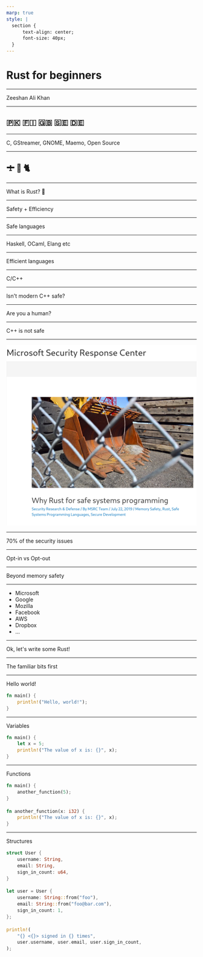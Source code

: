 ```yaml
---
marp: true
style: |
  section {
      text-align: center;
      font-size: 40px;
  }
---
```

# Rust for beginners

---
Zeeshan Ali Khan

---

## 🇵🇰 🇫🇮 🇬🇧 🇸🇪 🇩🇪

---
C, GStreamer, GNOME, Maemo, Open Source

---

## 🛨  🚁  🐈

---
What is Rust? 🦀

---
Safety + Efficiency

---
Safe languages

---
Haskell, OCaml, Elang etc

---
Efficient languages

---
C/C++

---
Isn't modern C++ safe?

---
Are you a human?

---
C++ is not safe

---
![bg fit](msrc-screenshot.png)

---
70% of the security issues

---
Opt-in vs Opt-out

---
Beyond memory safety

---

* Microsoft
* Google
* Mozilla
* Facebook
* AWS
* Dropbox
* ...

---
Ok, let's write some Rust!

---
The familiar bits first

---
<style scoped>
  section {
      text-align: left;
  }
</style>

Hello world!

```rust
fn main() {
    println!("Hello, world!");
}
```

---
<style scoped> section { text-align: left; } </style>

Variables

```rust
fn main() {
    let x = 5;
    println!("The value of x is: {}", x);
}
```

---
<style scoped> section{ text-align: left; }</style>

Functions

```rust
fn main() {
    another_function(5);
}

fn another_function(x: i32) {
    println!("The value of x is: {}", x);
}
```

---
<style scoped> section{ text-align: left; }</style>

Structures

```rust
struct User {
    username: String,
    email: String,
    sign_in_count: u64,
}

let user = User {
    username: String::from("foo"),
    email: String::from("foo@bar.com"),
    sign_in_count: 1,
};

println!(
    "{} <{}> signed in {} times",
    user.username, user.email, user.sign_in_count,
);
```
